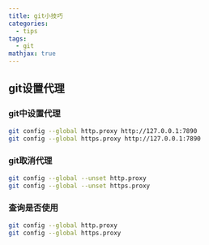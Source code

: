 ```yaml
---
title: git小技巧
categories:
  - tips
tags:
  - git
mathjax: true
---
```

<meta name="referrer" content="no-referrer"/>

## git设置代理

<!--more-->

### git中设置代理

~~~bash
git config --global http.proxy http://127.0.0.1:7890
git config --global https.proxy http://127.0.0.1:7890
~~~

### git取消代理

~~~bash
git config --global --unset http.proxy
git config --global --unset https.proxy
~~~

### 查询是否使用

~~~bash
git config --global http.proxy 
git config --global https.proxy 
~~~

